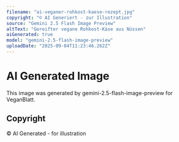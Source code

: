 ```yaml
---
filename: "ai-veganer-rohkost-kaese-rezept.jpg"
copyright: "© AI Generiert - zur Illustration"
source: "Gemini 2.5 Flash Image Preview"
altText: "Gereifter vegane Rohkost-Käse aus Nüssen"
aiGenerated: true
model: "gemini-2.5-flash-image-preview"
uploadDate: "2025-09-04T11:23:46.262Z"
---
```


# AI Generated Image

This image was generated by gemini-2.5-flash-image-preview for VeganBlatt.

## Copyright
© AI Generated - for illustration

